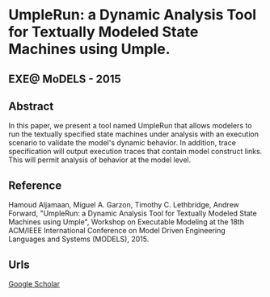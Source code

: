 # UmpleRun: a Dynamic Analysis Tool for Textually Modeled State Machines using Umple.
## EXE@ MoDELS - 2015

## Abstract

In this paper, we present a tool named UmpleRun that allows modelers to run the textually specified state machines under analysis with an execution scenario to validate the model's dynamic behavior. In addition, trace specification will output execution traces that contain model construct links. This will permit analysis of behavior at the model level.

## Reference

Hamoud Aljamaan, Miguel A. Garzon, Timothy C. Lethbridge, Andrew Forward, "UmpleRun: a Dynamic Analysis Tool for Textually Modeled State Machines using Umple", Workshop on Executable Modeling at the 18th ACM/IEEE International Conference on Model Driven Engineering Languages and Systems (MODELS), 2015.

## Urls

[Google Scholar](https://scholar.google.com.sg/citations?view_op=view_citation&hl=en&user=0PWZ8YMAAAAJ&sortby=pubdate&citation_for_view=0PWZ8YMAAAAJ:_kc_bZDykSQC)